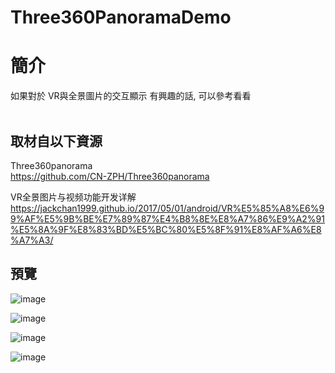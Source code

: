 # Three360PanoramaDemo

簡介
==================================
如果對於 VR與全景圖片的交互顯示 有興趣的話, 可以參考看看                                   

取材自以下資源
--------
Three360panorama                                   
https://github.com/CN-ZPH/Three360panorama    

VR全景图片与视频功能开发详解                                   
https://jackchan1999.github.io/2017/05/01/android/VR%E5%85%A8%E6%99%AF%E5%9B%BE%E7%89%87%E4%B8%8E%E8%A7%86%E9%A2%91%E5%8A%9F%E8%83%BD%E5%BC%80%E5%8F%91%E8%AF%A6%E8%A7%A3/ 
                              
預覽
--------
![image](https://i.imgur.com/j7eyaxn.jpg)                                      

![image](https://i.imgur.com/mjIHstI.png)                                      

![image](https://i.imgur.com/lQHjNGC.png)                                      

![image](https://i.imgur.com/pXUkzGs.png)
